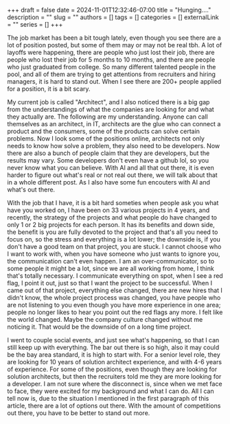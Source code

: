 +++ 
draft = false
date = 2024-11-01T12:32:46-07:00
title = "Hunging...."
description = ""
slug = ""
authors = []
tags = []
categories = []
externalLink = ""
series = []
+++

The job market has been a bit tough lately, even though you see there are a lot of position posted, but some of them may or may not be real tbh. A lot of layoffs were happening, there are people who just lost their job, there are people who lost their job for 5 months to 10 months, and there are people who just graduated from college. So many different talented people in the pool, and all of them are trying to get attentions from recruiters and hiring managers, it is hard to stand out. When I see there are 200+ people applied for a position, it is a bit scary.

My current job is called "Architect", and I also noticed there is a big gap from the understandings of what the companies are looking for and what they actually are. The following are my understanding. Anyone can call themselves as an architect, in IT, architects are the glue who can connect a product and the consumers, some of the products can solve certain problems. Now I look some of the positions online, architects not only needs to know how solve a problem, they also need to be developers. Now there are also a bunch of people claim that they are developers, but the results may vary. Some developers don't even have a github lol, so you never know what you can believe. With AI and all that out there, it is even harder to figure out what's real or not real out there, we will talk about that in a whole different post. As I also have some fun encouters with AI and what's out there.

With the job that I have, it is a bit hard someties when people ask you what have you worked on, I have been on 33 various projects in 4 years, and recently, the strategy of the projects and what people do have changed to only 1 or 2 big projects for each person. It has its benefits and down side, the benefit is you are fully devoted to the project and that's all you need to focus on, so the stress and everything is a lot lower; the downside is, if you don't have a good team on that project, you are stuck. I cannot choose who I want to work with, when you have someone who just wants to ignore you, the communication can't even happen. I am an over-communicator, so to some people it might be a lot, since we are all working from home, I think that's totally necessary. I communicate everything on spot, when I see a red flag, I point it out, just so that I want the project to be successful. When I came out of that project, everything else changed, there are new hires that I didn't know, the whole project process was changed, you have people who are not listening to you even though you have more experience in one area; people no longer likes to hear you point out the red flags any more. I felt like the world changed. Maybe the company culture changed without me noticing it. That would be the downside of on a long time project.

I went to couple social events, and just see what's happening, so that I can still keep up with everything. The bar out there is so high, also it may could be the bay area standard, it is high to start with. For a senior level role, they are looking for 10 years of solution architect experience, and with 4-6 years of experience. For some of the positions, even though they are looking for solution architects, but then the recruiters told me they are more looking for a developer. I am not sure where the disconnect is, since when we met face to face, they were excited for my background and what I can do. All I can tell now is, due to the situation I mentioned in the first paragraph of this article, there are a lot of options out there. With the amount of competitions out there, you have to be better to stand out more.
